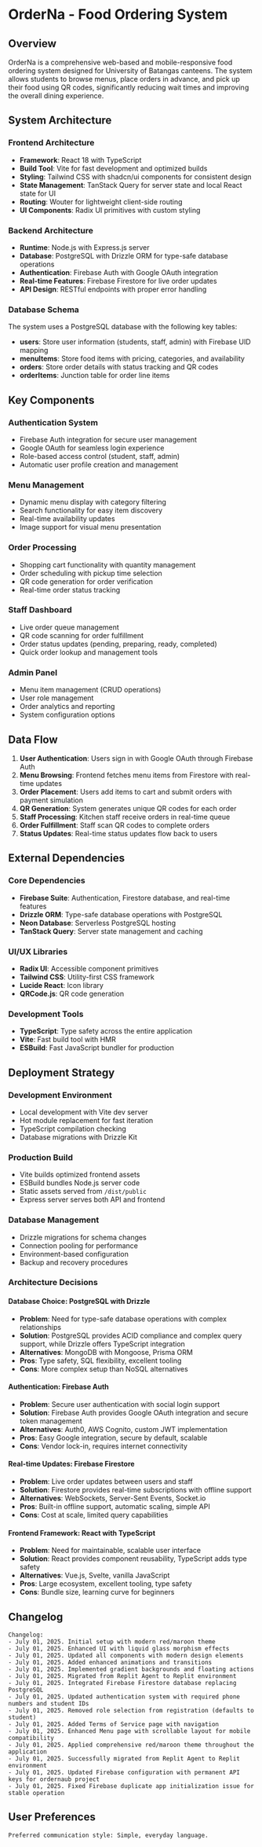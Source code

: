 # OrderNa - Food Ordering System

## Overview

OrderNa is a comprehensive web-based and mobile-responsive food ordering system designed for University of Batangas canteens. The system allows students to browse menus, place orders in advance, and pick up their food using QR codes, significantly reducing wait times and improving the overall dining experience.

## System Architecture

### Frontend Architecture
- **Framework**: React 18 with TypeScript
- **Build Tool**: Vite for fast development and optimized builds
- **Styling**: Tailwind CSS with shadcn/ui components for consistent design
- **State Management**: TanStack Query for server state and local React state for UI
- **Routing**: Wouter for lightweight client-side routing
- **UI Components**: Radix UI primitives with custom styling

### Backend Architecture
- **Runtime**: Node.js with Express.js server
- **Database**: PostgreSQL with Drizzle ORM for type-safe database operations
- **Authentication**: Firebase Auth with Google OAuth integration
- **Real-time Features**: Firebase Firestore for live order updates
- **API Design**: RESTful endpoints with proper error handling

### Database Schema
The system uses a PostgreSQL database with the following key tables:
- **users**: Store user information (students, staff, admin) with Firebase UID mapping
- **menuItems**: Store food items with pricing, categories, and availability
- **orders**: Store order details with status tracking and QR codes
- **orderItems**: Junction table for order line items

## Key Components

### Authentication System
- Firebase Auth integration for secure user management
- Google OAuth for seamless login experience
- Role-based access control (student, staff, admin)
- Automatic user profile creation and management

### Menu Management
- Dynamic menu display with category filtering
- Search functionality for easy item discovery
- Real-time availability updates
- Image support for visual menu presentation

### Order Processing
- Shopping cart functionality with quantity management
- Order scheduling with pickup time selection
- QR code generation for order verification
- Real-time order status tracking

### Staff Dashboard
- Live order queue management
- QR code scanning for order fulfillment
- Order status updates (pending, preparing, ready, completed)
- Quick order lookup and management tools

### Admin Panel
- Menu item management (CRUD operations)
- User role management
- Order analytics and reporting
- System configuration options

## Data Flow

1. **User Authentication**: Users sign in with Google OAuth through Firebase Auth
2. **Menu Browsing**: Frontend fetches menu items from Firestore with real-time updates
3. **Order Placement**: Users add items to cart and submit orders with payment simulation
4. **QR Generation**: System generates unique QR codes for each order
5. **Staff Processing**: Kitchen staff receive orders in real-time queue
6. **Order Fulfillment**: Staff scan QR codes to complete orders
7. **Status Updates**: Real-time status updates flow back to users

## External Dependencies

### Core Dependencies
- **Firebase Suite**: Authentication, Firestore database, and real-time features
- **Drizzle ORM**: Type-safe database operations with PostgreSQL
- **Neon Database**: Serverless PostgreSQL hosting
- **TanStack Query**: Server state management and caching

### UI/UX Libraries
- **Radix UI**: Accessible component primitives
- **Tailwind CSS**: Utility-first CSS framework
- **Lucide React**: Icon library
- **QRCode.js**: QR code generation

### Development Tools
- **TypeScript**: Type safety across the entire application
- **Vite**: Fast build tool with HMR
- **ESBuild**: Fast JavaScript bundler for production

## Deployment Strategy

### Development Environment
- Local development with Vite dev server
- Hot module replacement for fast iteration
- TypeScript compilation checking
- Database migrations with Drizzle Kit

### Production Build
- Vite builds optimized frontend assets
- ESBuild bundles Node.js server code
- Static assets served from `/dist/public`
- Express server serves both API and frontend

### Database Management
- Drizzle migrations for schema changes
- Connection pooling for performance
- Environment-based configuration
- Backup and recovery procedures

### Architecture Decisions

#### Database Choice: PostgreSQL with Drizzle
- **Problem**: Need for type-safe database operations with complex relationships
- **Solution**: PostgreSQL provides ACID compliance and complex query support, while Drizzle offers TypeScript integration
- **Alternatives**: MongoDB with Mongoose, Prisma ORM
- **Pros**: Type safety, SQL flexibility, excellent tooling
- **Cons**: More complex setup than NoSQL alternatives

#### Authentication: Firebase Auth
- **Problem**: Secure user authentication with social login support
- **Solution**: Firebase Auth provides Google OAuth integration and secure token management
- **Alternatives**: Auth0, AWS Cognito, custom JWT implementation
- **Pros**: Easy Google integration, secure by default, scalable
- **Cons**: Vendor lock-in, requires internet connectivity

#### Real-time Updates: Firebase Firestore
- **Problem**: Live order updates between users and staff
- **Solution**: Firestore provides real-time subscriptions with offline support
- **Alternatives**: WebSockets, Server-Sent Events, Socket.io
- **Pros**: Built-in offline support, automatic scaling, simple API
- **Cons**: Cost at scale, limited query capabilities

#### Frontend Framework: React with TypeScript
- **Problem**: Need for maintainable, scalable user interface
- **Solution**: React provides component reusability, TypeScript adds type safety
- **Alternatives**: Vue.js, Svelte, vanilla JavaScript
- **Pros**: Large ecosystem, excellent tooling, type safety
- **Cons**: Bundle size, learning curve for beginners

## Changelog

```
Changelog:
- July 01, 2025. Initial setup with modern red/maroon theme
- July 01, 2025. Enhanced UI with liquid glass morphism effects
- July 01, 2025. Updated all components with modern design elements
- July 01, 2025. Added enhanced animations and transitions
- July 01, 2025. Implemented gradient backgrounds and floating actions
- July 01, 2025. Migrated from Replit Agent to Replit environment
- July 01, 2025. Integrated Firebase Firestore database replacing PostgreSQL
- July 01, 2025. Updated authentication system with required phone numbers and student IDs
- July 01, 2025. Removed role selection from registration (defaults to student)
- July 01, 2025. Added Terms of Service page with navigation
- July 01, 2025. Enhanced Menu page with scrollable layout for mobile compatibility
- July 01, 2025. Applied comprehensive red/maroon theme throughout the application
- July 01, 2025. Successfully migrated from Replit Agent to Replit environment
- July 01, 2025. Updated Firebase configuration with permanent API keys for ordernaub project
- July 01, 2025. Fixed Firebase duplicate app initialization issue for stable operation
```

## User Preferences

```
Preferred communication style: Simple, everyday language.
```